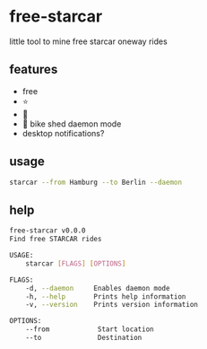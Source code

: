 # free-starcar

little tool to mine free starcar oneway rides

## features

+ free
+ ⭐
+ 🚚
+ 👺 bike shed daemon mode
+ desktop notifications?

## usage


```bash
starcar --from Hamburg --to Berlin --daemon
```

## help

```bash
free-starcar v0.0.0
Find free STARCAR rides

USAGE:
    starcar [FLAGS] [OPTIONS]

FLAGS:
    -d, --daemon     Enables daemon mode
    -h, --help       Prints help information
    -v, --version    Prints version information

OPTIONS:
    --from            Start location
    --to              Destination
```